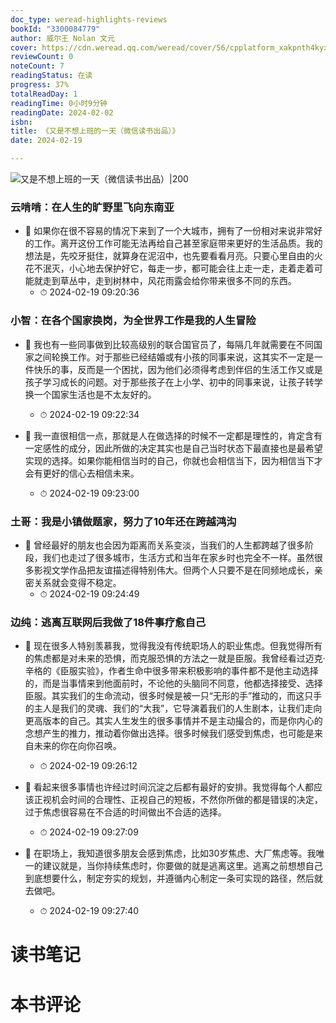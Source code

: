 ```yaml
---
doc_type: weread-highlights-reviews
bookId: "3300084779"
author: 威尔王 Nolan 文元
cover: https://cdn.weread.qq.com/weread/cover/56/cpplatform_xakpnth4kyx8aslamytbxz/t7_cpplatform_xakpnth4kyx8aslamytbxz1705989891.jpg
reviewCount: 0
noteCount: 7
readingStatus: 在读
progress: 37%
totalReadDay: 1
readingTime: 0小时9分钟
readingDate: 2024-02-02
isbn: 
title: 《又是不想上班的一天（微信读书出品）》
date: 2024-02-19

---
```


![ 又是不想上班的一天（微信读书出品）|200](https://cdn.weread.qq.com/weread/cover/56/cpplatform_xakpnth4kyx8aslamytbxz/t7_cpplatform_xakpnth4kyx8aslamytbxz1705989891.jpg)


### 云啃啃：在人生的旷野里飞向东南亚


- 📌 如果你在很不容易的情况下来到了一个大城市，拥有了一份相对来说非常好的工作。离开这份工作可能无法再给自己甚至家庭带来更好的生活品质。我的想法是，先咬牙挺住，就算身在泥沼中，也先要看看月亮。只要心里自由的火花不泯灭，小心地去保护好它，每走一步，都可能会往上走一走，走着走着可能就走到草丛中，走到树林中，风花雨露会给你带来很多不同的东西。 
    - ⏱ 2024-02-19 09:20:36 
### 小智：在各个国家换岗，为全世界工作是我的人生冒险


- 📌 我也有一些同事做到比较高级别的联合国官员了，每隔几年就需要在不同国家之间轮换工作。对于那些已经结婚或有小孩的同事来说，这其实不一定是一件快乐的事，反而是一个困扰，因为他们必须得考虑到伴侣的生活工作又或是孩子学习成长的问题。对于那些孩子在上小学、初中的同事来说，让孩子转学换一个国家生活也是不太友好的。 
    - ⏱ 2024-02-19 09:22:34 

- 📌 我一直很相信一点，那就是人在做选择的时候不一定都是理性的，肯定含有一定感性的成分，因此所做的决定其实也是自己当时状态下最直接也是最希望实现的选择。如果你能相信当时的自己，你就也会相信当下，因为相信当下才会有更好的信心去相信未来。 
    - ⏱ 2024-02-19 09:23:00 
### 土哥：我是小镇做题家，努力了10年还在跨越鸿沟


- 📌 曾经最好的朋友也会因为距离而关系变淡，当我们的人生都跨越了很多阶段，我们也走过了很多城市，生活方式和当年在家乡时也完全不一样。虽然很多影视文学作品把友谊描述得特别伟大。但两个人只要不是在同频地成长，亲密关系就会变得不稳定。 
    - ⏱ 2024-02-19 09:24:49 
### 边纯：逃离互联网后我做了18件事疗愈自己


- 📌 现在很多人特别羡慕我，觉得我没有传统职场人的职业焦虑。但我觉得所有的焦虑都是对未来的恐惧，而克服恐惧的方法之一就是臣服。我曾经看过迈克·辛格的《臣服实验》，作者生命中很多带来积极影响的事件都不是他主动选择的，而是当事情来到他面前时，不论他的头脑同不同意，他都选择接受、选择臣服。其实我们的生命流动，很多时候是被一只“无形的手”推动的，而这只手的主人是我们的灵魂、我们的“大我”，它导演着我们的人生剧本，让我们走向更高版本的自己。其实人生发生的很多事情并不是主动撮合的，而是你内心的念想产生的推力，推动着你做出选择。很多时候我们感受到焦虑，也可能是来自未来的你在向你召唤。 
    - ⏱ 2024-02-19 09:26:12 

- 📌 看起来很多事情也许经过时间沉淀之后都有最好的安排。我觉得每个人都应该正视机会时间的合理性、正视自己的短板，不然你所做的都是错误的决定，过于焦虑很容易在不合适的时间做出不合适的选择。 
    - ⏱ 2024-02-19 09:27:09 

- 📌 在职场上，我知道很多朋友会感到焦虑，比如30岁焦虑、大厂焦虑等。我唯一的建议就是，当你持续焦虑时，你要做的就是逃离这里。逃离之前想想自己到底想要什么，制定夯实的规划，并遵循内心制定一条可实现的路径，然后就去做吧。 
    - ⏱ 2024-02-19 09:27:40 

# 读书笔记


# 本书评论
